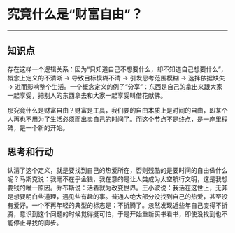 # 究竟什么是“财富自由”？

---

## 知识点

存在这样一个逻辑关系：因为“只知道自己不想要什么，却不知道自己想要什么”，概念上定义的不清晰 -> 导致目标模糊不清 -> 引发思考范围模糊 -> 选择依据缺失 -> 进而影响整个生活。一个概念定义的例子“分享”：东西是自己的拿出来跟大家一起享受，把别人的东西拿去和大家一起享受叫借花献佛。

那究竟什么是财富自由？财富是工具，我们要的自由本质上是时间的自由，即某个人再也不用为了生活必须而出卖自己的时间了。而这个节点不是终点，是一座里程碑，是一个新的开始。

## 思考和行动

认清了这个定义，就是要找到自己的热爱所在，否则残酷的是要时间的自由做什么呢？马斯克说：我毫不在乎金钱，我在意的是让人类成为太空航行文明，这是我想要钱的唯一原因。乔布斯说：活着就为改变世界。王小波说：我活在这世上，无非是想要明白些道理，遇见些有趣的事。普通人绝大部分没找到自己的热爱，甚至没有爱好。一个不再年轻的典型的标志是：不折腾了。忽然发现近些年自己变得不折腾，意识到这个问题的时候觉得挺可怕，于是开始重新买书看书，即使没找到也不能停止寻找的脚步。